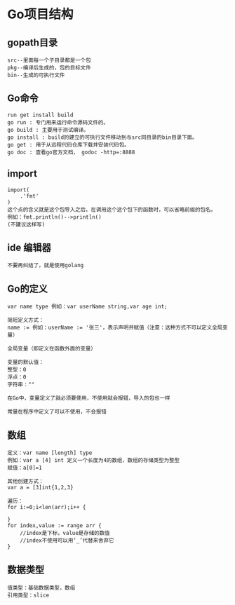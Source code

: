 # Go项目结构  
## gopath目录  
    src--里面每一个子目录都是一个包  
    pkg--编译后生成的，包的目标文件  
    bin--生成的可执行文件  
## Go命令
    run get install build
    go run : 专门用来运行命令源码文件的。
    go build : 主要用于测试编译。
    go install : build的建立的可执行文件移动到与src同目录的bin目录下面。
    go get : 用于从远程代码仓库下载并安装代码包。
    go doc : 查看go官方文档， godoc -http=:8888
## import
    import(
        .'fmt'
    )
    这个点的含义就是这个包导入之后，在调用这个这个包下的函数时，可以省略前缀的包名。  
    例如：fmt.println()-->println()
    (不建议这样写)
## ide 编辑器
    不要再纠结了，就是使用golang

## Go的定义
    var name type 例如：var userName string,var age int;

    简短定义方式：
    name := 例如：userName := '张三'，表示声明并赋值（注意：这种方式不可以定义全局变量）

    全局变量（即定义在函数外面的变量）

    变量的默认值：
    整型：0
    浮点：0
    字符串：""

    在Go中，变量定义了就必须要使用，不使用就会报错，导入的包也一样

    常量在程序中定义了可以不使用，不会报错  

## 数组
    定义：var name [length] type 
    例如：var a [4] int 定义一个长度为4的数组，数组的存储类型为整型
    赋值：a[0]=1

    其他创建方式：
    var a = [3]int{1,2,3} 

    遍历：
    for i:=0;i<len(arr);i++ {

    } 
    for index,value := range arr {
        //index是下标，value是存储的数值
        //index不使用可以用‘_’代替来舍弃它
    }

## 数据类型
    值类型：基础数据类型，数组
    引用类型：slice


